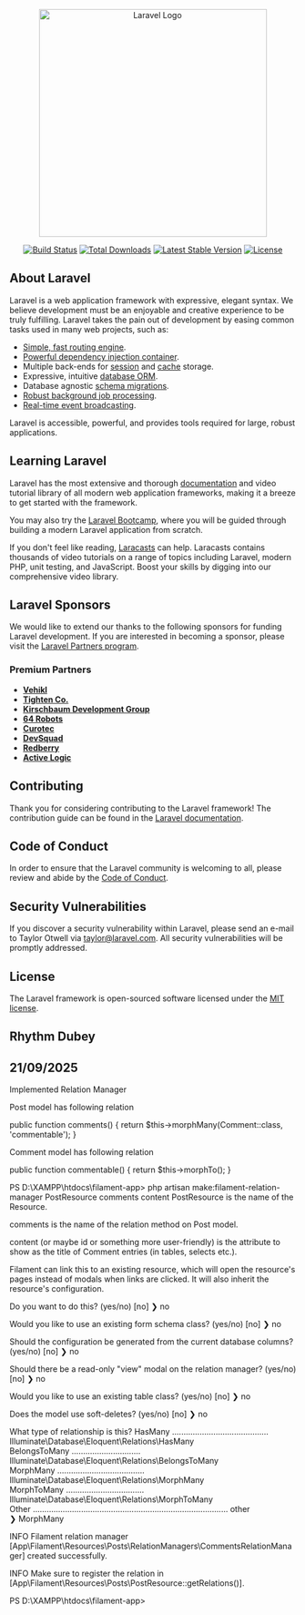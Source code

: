 <p align="center"><a href="https://laravel.com" target="_blank"><img src="https://raw.githubusercontent.com/laravel/art/master/logo-lockup/5%20SVG/2%20CMYK/1%20Full%20Color/laravel-logolockup-cmyk-red.svg" width="400" alt="Laravel Logo"></a></p>

<p align="center">
<a href="https://github.com/laravel/framework/actions"><img src="https://github.com/laravel/framework/workflows/tests/badge.svg" alt="Build Status"></a>
<a href="https://packagist.org/packages/laravel/framework"><img src="https://img.shields.io/packagist/dt/laravel/framework" alt="Total Downloads"></a>
<a href="https://packagist.org/packages/laravel/framework"><img src="https://img.shields.io/packagist/v/laravel/framework" alt="Latest Stable Version"></a>
<a href="https://packagist.org/packages/laravel/framework"><img src="https://img.shields.io/packagist/l/laravel/framework" alt="License"></a>
</p>

## About Laravel

Laravel is a web application framework with expressive, elegant syntax. We believe development must be an enjoyable and creative experience to be truly fulfilling. Laravel takes the pain out of development by easing common tasks used in many web projects, such as:

- [Simple, fast routing engine](https://laravel.com/docs/routing).
- [Powerful dependency injection container](https://laravel.com/docs/container).
- Multiple back-ends for [session](https://laravel.com/docs/session) and [cache](https://laravel.com/docs/cache) storage.
- Expressive, intuitive [database ORM](https://laravel.com/docs/eloquent).
- Database agnostic [schema migrations](https://laravel.com/docs/migrations).
- [Robust background job processing](https://laravel.com/docs/queues).
- [Real-time event broadcasting](https://laravel.com/docs/broadcasting).

Laravel is accessible, powerful, and provides tools required for large, robust applications.

## Learning Laravel

Laravel has the most extensive and thorough [documentation](https://laravel.com/docs) and video tutorial library of all modern web application frameworks, making it a breeze to get started with the framework.

You may also try the [Laravel Bootcamp](https://bootcamp.laravel.com), where you will be guided through building a modern Laravel application from scratch.

If you don't feel like reading, [Laracasts](https://laracasts.com) can help. Laracasts contains thousands of video tutorials on a range of topics including Laravel, modern PHP, unit testing, and JavaScript. Boost your skills by digging into our comprehensive video library.

## Laravel Sponsors

We would like to extend our thanks to the following sponsors for funding Laravel development. If you are interested in becoming a sponsor, please visit the [Laravel Partners program](https://partners.laravel.com).

### Premium Partners

- **[Vehikl](https://vehikl.com)**
- **[Tighten Co.](https://tighten.co)**
- **[Kirschbaum Development Group](https://kirschbaumdevelopment.com)**
- **[64 Robots](https://64robots.com)**
- **[Curotec](https://www.curotec.com/services/technologies/laravel)**
- **[DevSquad](https://devsquad.com/hire-laravel-developers)**
- **[Redberry](https://redberry.international/laravel-development)**
- **[Active Logic](https://activelogic.com)**

## Contributing

Thank you for considering contributing to the Laravel framework! The contribution guide can be found in the [Laravel documentation](https://laravel.com/docs/contributions).

## Code of Conduct

In order to ensure that the Laravel community is welcoming to all, please review and abide by the [Code of Conduct](https://laravel.com/docs/contributions#code-of-conduct).

## Security Vulnerabilities

If you discover a security vulnerability within Laravel, please send an e-mail to Taylor Otwell via [taylor@laravel.com](mailto:taylor@laravel.com). All security vulnerabilities will be promptly addressed.

## License

The Laravel framework is open-sourced software licensed under the [MIT license](https://opensource.org/licenses/MIT).

## Rhythm Dubey ##

## 21/09/2025 ##

Implemented Relation Manager

Post model has following relation

public function comments()
{
    return $this->morphMany(Comment::class, 'commentable');
}

Comment model has following relation

public function commentable()
{
    return $this->morphTo();
}

PS D:\XAMPP\htdocs\filament-app> php artisan make:filament-relation-manager PostResource comments content
PostResource is the name of the Resource.

comments is the name of the relation method on Post model.

content (or maybe id or something more user-friendly) is the attribute to show as the title of Comment entries (in tables, selects etc.).

 Filament can link this to an existing resource, which will open the resource's pages instead of modals when links are clicked. It will also inherit the resource's configuration.

  Do you want to do this? (yes/no) [no]
❯ no

  Would you like to use an existing form schema class? (yes/no) [no]
❯ no

  Should the configuration be generated from the current database columns? (yes/no) [no]
❯ no

  Should there be a read-only "view" modal on the relation manager? (yes/no) [no]
❯ no

  Would you like to use an existing table class? (yes/no) [no]
❯ no

  Does the model use soft-deletes? (yes/no) [no]
❯ no

  What type of relationship is this?
  HasMany .......................................... Illuminate\Database\Eloquent\Relations\HasMany  
  BelongsToMany .............................. Illuminate\Database\Eloquent\Relations\BelongsToMany  
  MorphMany ...................................... Illuminate\Database\Eloquent\Relations\MorphMany  
  MorphToMany .................................. Illuminate\Database\Eloquent\Relations\MorphToMany  
  Other ..................................................................................... other  
❯ MorphMany

INFO  Filament relation manager [App\Filament\Resources\Posts\RelationManagers\CommentsRelationManager] created successfully.

INFO  Make sure to register the relation in [App\Filament\Resources\Posts\PostResource::getRelations()].

PS D:\XAMPP\htdocs\filament-app> 